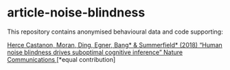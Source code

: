 # article-noise-blindness

This repository contains anonymised behavioural data and code supporting:

<a href="https://www.nature.com/articles/s41467-019-09330-7">Herce Castanon, Moran, Ding, Egner, Bang* & Summerfield* (2018) “Human noise blindness drives suboptimal cognitive inference” Nature Communications </a> [*equal contribution]
